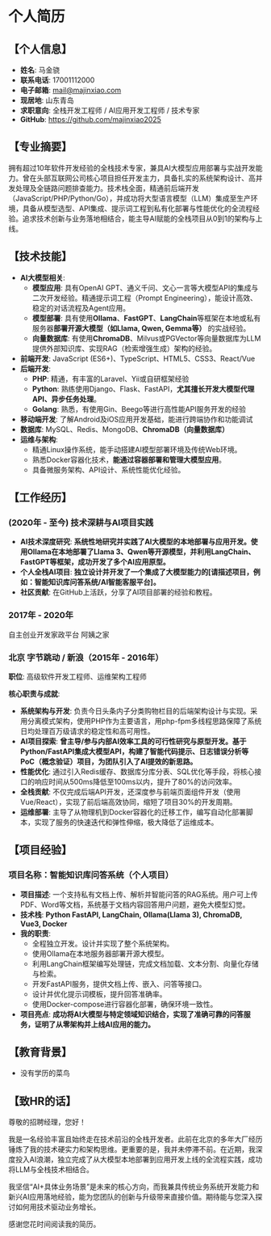 # 个人简历

## 【个人信息】

*   **姓名**: 马金骁
*   **联系电话**: 17001112000
*   **电子邮箱**: mail@majinxiao.com
*   **现居地**: 山东青岛
*   **求职意向**: 全栈开发工程师 / AI应用开发工程师 / 技术专家
*   **GitHub**: https://github.com/majinxiao2025

## 【专业摘要】

拥有超过10年软件开发经验的全栈技术专家，兼具AI大模型应用部署与实战开发能力。曾在头部互联网公司核心项目担任开发主力，具备扎实的系统架构设计、高并发处理及全链路问题排查能力。技术栈全面，精通前后端开发（JavaScript/PHP/Python/Go），并成功将大型语言模型（LLM）集成至生产环境，具备从模型选型、API集成、提示词工程到私有化部署与性能优化的全流程经验。追求技术创新与业务落地相结合，能主导AI赋能的全栈项目从0到1的架构与上线。

## 【技术技能】

*   **AI大模型相关**:
    *   **模型应用**: 具有OpenAI GPT、通义千问、文心一言等大模型API的集成与二次开发经验。精通提示词工程（Prompt Engineering），能设计高效、稳定的对话流程及Agent应用。
    *   **模型部署**: 具有使用**Ollama**、**FastGPT**、**LangChain**等框架在本地或私有服务器**部署开源大模型（如Llama, Qwen, Gemma等）** 的实战经验。
    *   **向量数据库**: 有使用**ChromaDB**、Milvus或PGVector等向量数据库为LLM提供外部知识库、实现RAG（检索增强生成）架构的经验。
*   **前端开发**: JavaScript (ES6+)、TypeScript、HTML5、CSS3、React/Vue
*   **后端开发**:
    *   **PHP**: 精通，有丰富的Laravel、Yii或自研框架经验
    *   **Python**: 熟练使用Django、Flask、FastAPI，**尤其擅长开发大模型代理API、异步任务处理**。
    *   **Golang**: 熟悉，有使用Gin、Beego等进行高性能API服务开发的经验
*   **移动端开发**: 了解Android及iOS应用开发基础，能进行跨端协作和功能调试
*   **数据库**: MySQL、Redis、MongoDB、**ChromaDB（向量数据库）**
*   **运维与架构**:
    *   精通Linux操作系统，能手动搭建AI模型部署环境及传统Web环境。
    *   熟悉Docker容器化技术，**能通过容器部署和管理大模型应用**。
    *   具备微服务架构、API设计、系统性能优化经验。

## 【工作经历】

### (2020年 - 至今) 技术深耕与AI项目实践
*   **AI技术深度研究**: **系统性地研究并实践了AI大模型的本地部署与应用开发。使用Ollama在本地部署了Llama 3、Qwen等开源模型，并利用LangChain、FastGPT等框架，成功开发了多个AI应用原型。**
*   **个人全栈AI项目**: **独立设计并开发了一个集成了大模型能力的[请描述项目，例如：智能知识库问答系统/AI智能客服平台]。**
*   **社区贡献**: 在GitHub上活跃，分享了AI项目部署的经验和教程。

### 2017年 - 2020年

自主创业开发家政平台 阿姨之家

### 北京 字节跳动 / 新浪（2015年 - 2016年）
**职位**: 高级软件开发工程师、运维架构工程师

**核心职责与成就**:
*   **系统架构与开发**: 负责今日头条内子分类购物栏目的后端架构设计与实现。采用分离模式架构，使用PHP作为主要语言，用php-fpm多线程思路保障了系统日均处理百万级请求的稳定性和高可用性。
*   **AI项目探索**: **曾主导/参与内部AI效率工具的可行性研究与原型开发。基于Python/FastAPI集成大模型API，构建了智能代码提示、日志错误分析等PoC（概念验证）项目，为团队引入了AI提效的新思路。**
*   **性能优化**: 通过引入Redis缓存、数据库分库分表、SQL优化等手段，将核心接口的响应时间从500ms降低至100ms以内，提升了80%的访问效率。
*   **全栈贡献**: 不仅完成后端API开发，还深度参与前端页面组件开发（使用Vue/React），实现了前后端高效协同，缩短了项目30%的开发周期。
*   **运维部署**: 主导了从物理机到Docker容器化的迁移工作，编写自动化部署脚本，实现了服务的快速迭代和弹性伸缩，极大降低了运维成本。

## 【项目经验】

### 项目名称：智能知识库问答系统（个人项目）
*   **项目描述**: 一个支持私有文档上传、解析并智能问答的RAG系统。用户可上传PDF、Word等文档，系统基于文档内容回答用户问题，避免大模型幻觉。
*   **技术栈**: **Python FastAPI, LangChain, Ollama(Llama 3), ChromaDB, Vue3, Docker**
*   **我的职责**:
    *   全程独立开发。设计并实现了整个系统架构。
    *   使用Ollama在本地服务器部署开源大模型。
    *   利用LangChain框架编写处理链，完成文档加载、文本分割、向量化存储与检索。
    *   开发FastAPI服务，提供文档上传、嵌入、问答等接口。
    *   设计并优化提示词模板，提升回答准确率。
    *   使用Docker-compose进行容器化部署，确保环境一致性。
*   **项目亮点**: **成功将AI大模型与特定领域知识结合，实现了准确可靠的问答服务，证明了从零架构并上线AI应用的能力。**

## 【教育背景】
*   没有学历的菜鸟

## 【致HR的话】

尊敬的招聘经理，您好！

我是一名经验丰富且始终走在技术前沿的全栈开发者。此前在北京的多年大厂经历锤炼了我的技术硬实力和架构思维。更重要的是，我并未停滞不前。在近期，我深度投入AI浪潮，独立完成了从大模型本地部署到应用开发上线的全流程实践，成功将LLM与全栈技术相结合。

我坚信“AI+具体业务场景”是未来的核心方向，而我兼具传统业务系统开发能力和新兴AI应用落地经验，能为您团队的创新与升级带来直接价值。期待能与您深入探讨如何用技术驱动业务增长。

感谢您花时间阅读我的简历。
